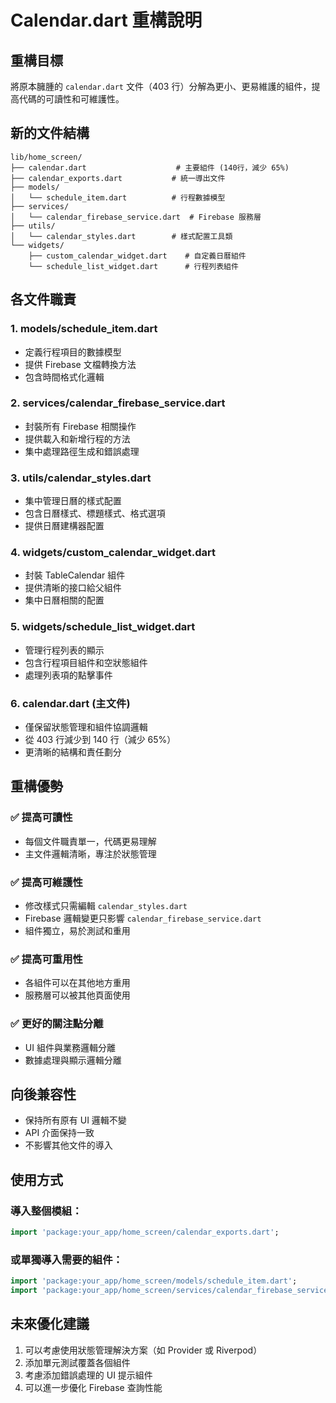 # Calendar.dart 重構說明

## 重構目標
將原本臃腫的 `calendar.dart` 文件（403 行）分解為更小、更易維護的組件，提高代碼的可讀性和可維護性。

## 新的文件結構

```
lib/home_screen/
├── calendar.dart                    # 主要組件 (140行，減少 65%)
├── calendar_exports.dart           # 統一導出文件
├── models/
│   └── schedule_item.dart          # 行程數據模型
├── services/
│   └── calendar_firebase_service.dart  # Firebase 服務層
├── utils/
│   └── calendar_styles.dart        # 樣式配置工具類
└── widgets/
    ├── custom_calendar_widget.dart    # 自定義日曆組件
    └── schedule_list_widget.dart      # 行程列表組件
```

## 各文件職責

### 1. **models/schedule_item.dart**
- 定義行程項目的數據模型
- 提供 Firebase 文檔轉換方法
- 包含時間格式化邏輯

### 2. **services/calendar_firebase_service.dart**
- 封裝所有 Firebase 相關操作
- 提供載入和新增行程的方法
- 集中處理路徑生成和錯誤處理

### 3. **utils/calendar_styles.dart**
- 集中管理日曆的樣式配置
- 包含日曆樣式、標題樣式、格式選項
- 提供日曆建構器配置

### 4. **widgets/custom_calendar_widget.dart**
- 封裝 TableCalendar 組件
- 提供清晰的接口給父組件
- 集中日曆相關的配置

### 5. **widgets/schedule_list_widget.dart**
- 管理行程列表的顯示
- 包含行程項目組件和空狀態組件
- 處理列表項的點擊事件

### 6. **calendar.dart** (主文件)
- 僅保留狀態管理和組件協調邏輯
- 從 403 行減少到 140 行（減少 65%）
- 更清晰的結構和責任劃分

## 重構優勢

### ✅ **提高可讀性**
- 每個文件職責單一，代碼更易理解
- 主文件邏輯清晰，專注於狀態管理

### ✅ **提高可維護性**
- 修改樣式只需編輯 `calendar_styles.dart`
- Firebase 邏輯變更只影響 `calendar_firebase_service.dart`
- 組件獨立，易於測試和重用

### ✅ **提高可重用性**
- 各組件可以在其他地方重用
- 服務層可以被其他頁面使用

### ✅ **更好的關注點分離**
- UI 組件與業務邏輯分離
- 數據處理與顯示邏輯分離

## 向後兼容性
- 保持所有原有 UI 邏輯不變
- API 介面保持一致
- 不影響其他文件的導入

## 使用方式

### 導入整個模組：
```dart
import 'package:your_app/home_screen/calendar_exports.dart';
```

### 或單獨導入需要的組件：
```dart
import 'package:your_app/home_screen/models/schedule_item.dart';
import 'package:your_app/home_screen/services/calendar_firebase_service.dart';
```

## 未來優化建議
1. 可以考慮使用狀態管理解決方案（如 Provider 或 Riverpod）
2. 添加單元測試覆蓋各個組件
3. 考慮添加錯誤處理的 UI 提示組件
4. 可以進一步優化 Firebase 查詢性能
